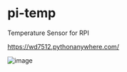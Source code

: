 # pi-temp
Temperature Sensor for RPI

https://wd7512.pythonanywhere.com/

![image](https://github.com/user-attachments/assets/4f65590e-663d-4887-bf30-1cfc8e65f30d)
